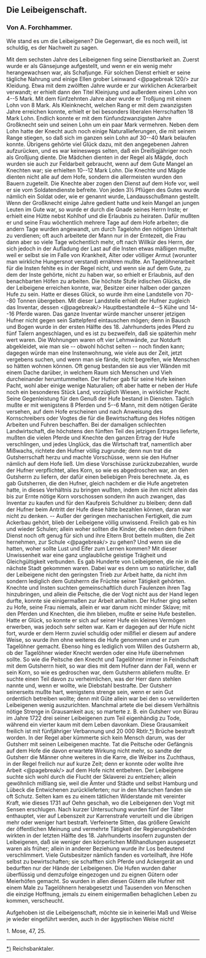 <h2>Die Leibeigenschaft.</h2>

<h3>Von A. Forchhammer.</h3>

Wie stand es um die Leibeigenen? Die Gegenwart, die es
noch weiß, ist schuldig, es der Nachwelt zu sagen.

Mit dem sechsten Jahre des Leibeigenen fing seine Dienstbarkeit
an. Zuerst wurde er als Gänsejunge aufgestellt, und wenn er ein
wenig mehr herangewachsen war, als Schafjunge. Für solchen Dienst
erhielt er seine tägliche Nahrung und einige Ellen grober Leinwand 
<@pagebreak 120/>
zur Kleidung. Etwa mit dem zwölften Jahre wurde er zur wirklichen
Ackerarbeit verwandt; er erhielt dann den Titel Kleinjung
und außerdem einen Lohn von 4--5 Mark. Mit dem fünfzehnten
Jahre aber wurde er Troßjung mit einem Lohn von 8 Mark.
Als Kleinknecht, welchen Rang er mit dem zwanzigsten Jahre erreichen
konnte, erhielt er bei besonders liberalen Herrschaften 18 Mark
Lohn. Endlich konnte er mit dem fünfundzwanzigsten Jahre Großknecht
sein und seinen Lohn um ein paar Mark vermehren. Neben
dem Lohn hatte der Knecht auch noch einige Naturallieferungen,
die mit seinem Range stiegen, so daß sich im ganzen sein Lohn auf
30--40 Mark belaufen konnte. Übrigens gehörte viel Glück dazu,
mit den angegebenen Jahren aufzurücken, und es war keineswegs
selten, daß ein Dreißigjähriger noch als Großjung diente. Die
Mädchen dienten in der Regel als Mägde, doch wurden sie auch
zur Feldarbeit gebraucht, wenn auf dem Gute Mangel an Knechten
war; sie erhielten 10--12 Mark Lohn. Die Knechte und Mägde
dienten nicht alle auf dem Hofe, sondern die allermeisten wurden
den Bauern zugeteilt. Die Knechte aber zogen den Dienst auf dem
Hofe vor, weil er sie vom Soldatendienste befreite. Von jeden
3½ Pflügen des Gutes wurde nämlich ein Soldat oder, wie er
genannt wurde, Landausschußmann gestellt. Wenn der Großknecht
einige Jahre gedient hatte und kein Mangel an jungen Leuten
im Gute war, so wurde er durch die Gnade seines Herrn Inste;
er erhielt eine Hütte nebst Kohlhof und die Erlaubnis zu heiraten.
Dafür mußten er und seine Frau wöchentlich mehrere Tage auf
dem Hofe arbeiten; die andern Tage wurden angewandt, um durch
Tagelohn den nötigen Unterhalt zu verdienen; oft auch arbeitete
der Mann nur in der Erntezeit, die Frau dann aber so viele Tage
wöchentlich mehr, oft nach Willkür des Herrn, der sich jedoch in der
Aufladung der Last auf die Insten etwas mäßigen mußte, weil
er selbst sie im Falle von Krankheit, Alter oder völliger Armut
(worunter man wirkliche Hungersnot verstand) ernähren mußte. An
Tagelöhnerarbeit für die Insten fehlte es in der Regel nicht, und
wenn sie auf dem Gute, zu dem der Inste gehörte, nicht zu haben
war, so erhielt er Erlaubnis, auf den benachbarten Höfen zu arbeiten.
Die höchste Stufe irdischen Glücks, die der Leibeigene erreichen konnte,
war, Besitzer einer halben oder ganzen Hufe zu sein. Hatte er dieses
Glück, so wurde ihm eine Landstelle von 70--80 Tonnen übergeben.
Mit dieser Landstelle erhielt der Hufner zugleich das Inventar, dessen 
<@pagebreak/>
Hauptbestandteile 4--5 Kühe und 14--16 Pferde waren. Das ganze
Inventar würde mancher unserer jetzigen Hufner nicht gegen sein
Sattelpferd eintauschen mögen; denn in Bausch und Bogen wurde
in der ersten Hälfte des 18. Jahrhunderts jedes Pferd zu fünf
Talern angeschlagen, und es ist zu bezweifeln, daß sie späterhin
mehr wert waren. Die Wohnungen waren oft vier Lehmwände,
zur Notdurft abgekleidet, wie man sie -- obwohl höchst selten -- noch
finden kann; dagegen würde man eine Instenwohnung, wie viele
aus der Zeit, jetzt vergebens suchen, und wenn man sie fände, nicht
begreifen, wie Menschen so hätten wohnen können. Oft genug bestanden
sie aus vier Wänden mit einem Dache darüber, in welchem
Raum sich Menschen und Vieh durcheinander herumtummelten. Der
Hufner gab für seine Hufe keinen Pacht, wohl aber einige wenige
Naturalien; oft aber hatte er neben der Hufe noch ein besonderes
Stück Land, vorzüglich Wiesen, in wirklicher Pacht. Seine Gegenleistung
für den Genuß der Hufe bestand in Diensten. Täglich mußte
er mit wenigstens 8 Pferden und 5--6 Mann, mit dem nötigen
Geräte versehen, auf dem Hofe erscheinen und nach Anweisung des
Kornschreibers oder Vogtes die für die Bewirtschaftung des Hofes
nötigen Arbeiten und Fuhren beschaffen. Bei der damaligen schlechten
Landwirtschaft, die höchstens den fünften Teil des jetzigen Ertrages
lieferte, mußten die vielen Pferde und Knechte den ganzen Ertrag
der Hufe verschlingen, und jedes Unglück, das die Wirtschaft traf,
namentlich aber Mißwachs, richtete den Hufner völlig zugrunde;
denn nun trat die Gutsherrschaft herzu und machte Vorschüsse, wenn
sie den Hufner nämlich auf dem Hofe ließ. Um diese Vorschüsse
zurückzubezahlen, wurde der Hufner verpflichtet, alles Korn, so wie
es abgedroschen war, an den Gutsherrn zu liefern, der dafür einen
beliebigen Preis berechnete. Ja, es gab Gutsherren, die den Hufner,
gleich nachdem er die Hufe angetreten hatte, in dieses Verhältnis
zu bringen wußten, indem sie ihm nicht allein das bis zur Ernte
nötige Korn vorschossen sondern ihn auch zwangen, das Inventar
zu kaufen und für den Kaufpreis Schuldner zu bleiben; denn daß
der Hufner beim Antritt der Hufe diese hätte bezahlen können, daran
war nicht zu denken. -- Außer der geringen mechanischen Fertigkeit,
die zum Ackerbau gehört, blieb der Leibeigene völlig unwissend.
Freilich gab es hin und wieder Schulen; allein woher sollten die
Kinder, die neben dem frühen Dienst noch oft genug für sich und
ihre Eltern Brot betteln mußten, die Zeit hernehmen, zur Schule 
<@pagebreak/>
zu gehen? Und wenn sie die hatten, woher sollte Lust und Eifer
zum Lernen kommen? Mit dieser Unwissenheit war eine ganz unglaubliche
geistige Trägheit und Gleichgültigkeit verbunden. Es gab
Hunderte von Leibeigenen, die nie in die nächste Stadt gekommen
waren. Dabei war es denn um so natürlicher, daß der Leibeigene
nicht den geringsten Trieb zur Arbeit hatte, da nicht ihm sondern
lediglich dem Gutsherrn die Früchte seiner Tätigkeit gehörten. Knechte
und Insten suchten gemeinschaftlich durch Faulenzen ihren Tag
hinzubringen, und allein die Peitsche, die der Vogt nicht aus der
Hand legen durfte, konnte sie einigermaßen zur Arbeit anhalten.
Der Hufner ging selten zu Hofe, seine Frau niemals, allein er war
darum nicht minder Sklave; mit den Pferden und Knechten, die
ihm blieben, mußte er seine Hufe bestellen. Hatte er Glück, so konnte
er sich auf seiner Hufe ein kleines Vermögen erwerben, was jedoch
sehr selten war. Kam er dagegen auf der Hufe nicht fort, wurde
er dem Herrn zuviel schuldig oder mißfiel er diesem auf andere Weise,
so wurde ihm ohne weiteres die Hufe genommen und er zum Tagelöhner
gemacht. Ebenso hing es lediglich vom Willen des Gutsherrn
ab, ob der Tagelöhner wieder Knecht werden oder eine Hufe
übernehmen sollte. So wie die Peitsche den Knecht und Tagelöhner
immer in Feindschaft mit dem Gutsherrn hielt, so war dies mit dem
Hufner dann der Fall, wenn er sein Korn, so wie es gedroschen war,
dem Gutsherrn abliefern mußte. Er suchte einen Teil davon zu verheimlichen,
was der Herr dann stehlen nannte und, wenn er wollte,
wie Diebstahl bestrafte. Der Gutsherr seinerseits mußte hart, wenigstens
strenge sein, wenn er sein Gut ordentlich betreiben wollte;
denn mit Güte allein war bei den so verwilderten Leibeigenen
wenig auszurichten. Manchmal artete die bei diesem Verhältnis nötige
Strenge in Grausamkeit aus; so marterte z. B. ein Gutsherr von
Bürau im Jahre 1722 drei seiner Leibeigenen zum Teil eigenhändig
zu Tode, während ein vierter kaum mit dem Leben davonkam. Diese
Grausamkeit freilich ist mit fünfjähriger Verbannung und 20 000
Rbtlr.<a class="refnote" id="rn1" href="#fn1">*)</a> Brüche bestraft worden. In der Regel aber kümmerte sich
kein Mensch darum, was der Gutsherr mit seinen Leibeigenen machte.
Tat die Peitsche oder Gefängnis auf dem Hofe die davon erwartete
Wirkung nicht mehr, so sandte der Gutsherr die Männer ohne
weiteres in die Karre, die Weiber ins Zuchthaus, in der Regel
freilich nur auf kurze Zeit; denn er konnte oder wollte ihre Arbeit
<@pagebreak/>
auf dem Hofe nicht entbehren. Der Leibeigene suchte sich wohl
durch die Flucht der Sklaverei zu entziehen; allein gewöhnlich mißlang
sie, weil die Ämter und Städte und selbst Hamburg und Lübeck
die Entwichenen zurücklieferten; nur in den Marschen fanden sie
oft Schutz. Selten kam es zu einem tätlichen Widerstande mit vereinter
Kraft, wie dieses 1731 auf Oehn geschah, wo die Leibeigenen
den Vogt mit Sensen erschlugen. Nach kurzer Untersuchung wurden
fünf der Täter enthauptet, vier auf Lebenszeit zur Karrenstrafe verurteilt
und die übrigen mehr oder weniger hart bestraft. Verfeinerte
Sitten, das größere Gewicht der öffentlichen Meinung und vermehrte
Tätigkeit der Regierungsbehörden wirkten in der letzten Hälfte des
18\. Jahrhunderts insofern zugunsten der Leibeigenen, daß sie weniger
den körperlichen Mißhandlungen ausgesetzt waren als früher; allein
in anderer Beziehung wurde ihr Los bedeutend verschlimmert. Viele
Gutsbesitzer nämlich fanden es vorteilhaft, ihre Höfe selbst zu bewirtschaften;
sie schafften sich Pferde und Ackergerät an und bedurften
nur der Hände der Leibeigenen. Die Hufen wurden daher
überflüssig und demzufolge eingezogen und zu eignen Gütern oder
Meierhöfen gemacht. So wurden in allen diesen Gütern alle Hufner
mit einem Male zu Tagelöhnern herabgesetzt und Tausenden von
Menschen die einzige Hoffnung, jemals zu einem einigermaßen behaglichen
Leben zu kommen, verscheucht.

Aufgehoben ist die Leibeigenschaft, möchte sie in keinerlei Maß
und Weise je wieder eingeführt werden, auch in der ägyptischen
Weise nicht!

1\. Mose, 47, 25.

<hr/>

<div class="footnote" id="fn1"><a href="#rn1">*)</a> Reichsbanktaler.</div>

